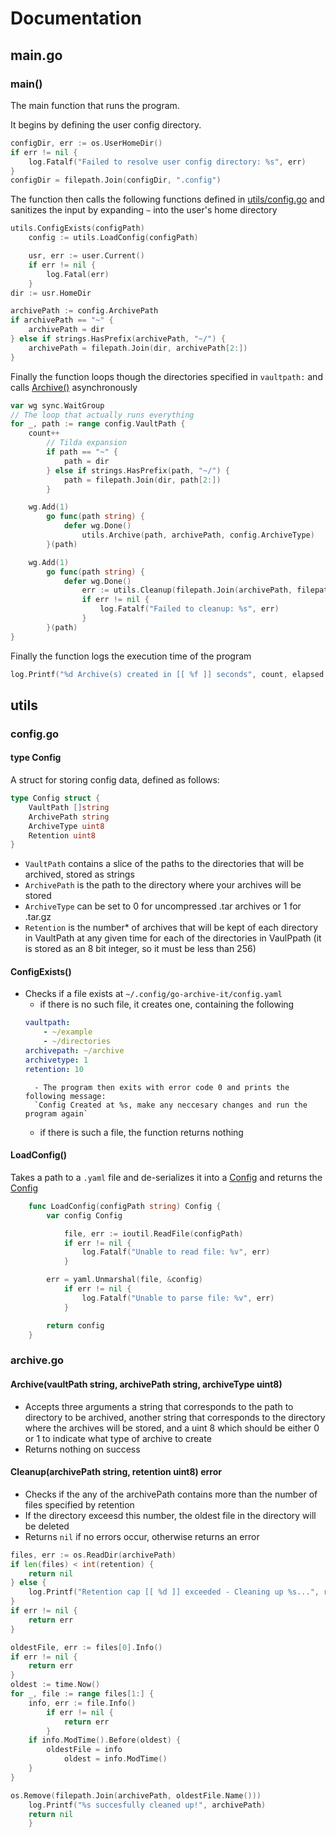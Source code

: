 # Documentation

## main.go

### main()

The main function that runs the program.

It begins by defining the user config directory.

```go
configDir, err := os.UserHomeDir()
if err != nil {
    log.Fatalf("Failed to resolve user config directory: %s", err)
}
configDir = filepath.Join(configDir, ".config")

```

The function then calls the following functions defined in [utils/config.go](#config.go) and sanitizes the input by expanding `~` into the user's home directory

```go
utils.ConfigExists(configPath)
    config := utils.LoadConfig(configPath)

    usr, err := user.Current()
    if err != nil {
        log.Fatal(err)
    }
dir := usr.HomeDir

archivePath := config.ArchivePath
if archivePath == "~" {
    archivePath = dir
} else if strings.HasPrefix(archivePath, "~/") {
    archivePath = filepath.Join(dir, archivePath[2:])
}
```

Finally the function loops though the directories specified in `vaultpath:` and calls [Archive()](#Archive()) asynchronously

```go
var wg sync.WaitGroup
// The loop that actually runs everything
for _, path := range config.VaultPath {
    count++
        // Tilda expansion
        if path == "~" {
            path = dir
        } else if strings.HasPrefix(path, "~/") {
            path = filepath.Join(dir, path[2:])
        }

    wg.Add(1)
        go func(path string) {
            defer wg.Done()
                utils.Archive(path, archivePath, config.ArchiveType)
        }(path)

    wg.Add(1)
        go func(path string) {
            defer wg.Done()
                err := utils.Cleanup(filepath.Join(archivePath, filepath.Base(path)), config.Retention)
                if err != nil {
                    log.Fatalf("Failed to cleanup: %s", err)
                }
        }(path)
}
```

Finally the function logs the execution time of the program

```go
log.Printf("%d Archive(s) created in [[ %f ]] seconds", count, elapsed.Seconds())
```

## utils

### config.go

#### type Config

A struct for storing config data, defined as follows:

```go
type Config struct {
	VaultPath []string
	ArchivePath string
	ArchiveType uint8
	Retention uint8
}
```
- `VaultPath` contains a slice of the paths to the directories that will be archived, stored as strings
- `ArchivePath` is the path to the directory where your archives will be stored
- `ArchiveType` can be set to 0 for uncompressed .tar archives or 1 for .tar.gz
- `Retention` is the number* of archives that will be kept of each directory in VaultPath at any given time for each of the directories in VaulPpath (it is stored as an 8 bit integer, so it must be less than 256)

#### ConfigExists()

- Checks if a file exists at `~/.config/go-archive-it/config.yaml`
    - if there is no such file, it creates one, containing the following
    ```yaml
    vaultpath:
        - ~/example
        - ~/directories
    archivepath: ~/archive
    archivetype: 1
    retention: 10
    ```
        - The program then exits with error code 0 and prints the following message:
        `Config Created at %s, make any neccesary changes and run the program again`
    - if there is such a file, the function returns nothing

#### LoadConfig()

Takes a path to a `.yaml` file and de-serializes it into a [Config](#struct-Config) and returns the [Config](#struct-Config)

```go
    func LoadConfig(configPath string) Config {
        var config Config

            file, err := ioutil.ReadFile(configPath)
            if err != nil {
                log.Fatalf("Unable to read file: %v", err)
            }

        err = yaml.Unmarshal(file, &config)
            if err != nil {
                log.Fatalf("Unable to parse file: %v", err)
            }

        return config
    }
```

### archive.go

#### Archive(vaultPath string, archivePath string, archiveType uint8)

- Accepts three arguments a string that corresponds to the path to directory to be archived, another string that corresponds to the directory where the archives will be stored, and a uint 8 which should be either 0 or 1 to indicate what type of archive to create
- Returns nothing on success

#### Cleanup(archivePath string, retention uint8) error

- Checks if the any of the archivePath contains more than the number of files specified by retention
- If the directory exceesd this number, the oldest file in the directory will be deleted
- Returns `nil` if no errors occur, otherwise returns an error

```go
files, err := os.ReadDir(archivePath)
if len(files) < int(retention) {
    return nil
} else {
    log.Printf("Retention cap [[ %d ]] exceeded - Cleaning up %s...", retention, archivePath)
}
if err != nil {
    return err
}

oldestFile, err := files[0].Info()
if err != nil {
    return err
}
oldest := time.Now()
for _, file := range files[1:] {
    info, err := file.Info()
        if err != nil {
            return err
        }
    if info.ModTime().Before(oldest) {
        oldestFile = info
            oldest = info.ModTime()
    }
}

os.Remove(filepath.Join(archivePath, oldestFile.Name()))
    log.Printf("%s succesfully cleaned up!", archivePath)
    return nil
    }
```
